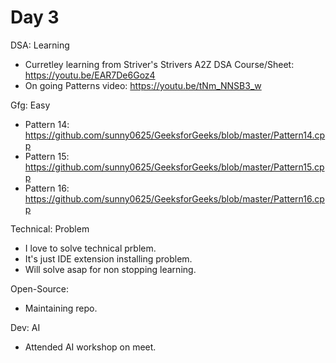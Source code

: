 # Day 3
DSA: Learning
- Curretley learning from Striver's Strivers A2Z DSA Course/Sheet: https://youtu.be/EAR7De6Goz4
- On going Patterns video: https://youtu.be/tNm_NNSB3_w

Gfg: Easy
- Pattern 14: https://github.com/sunny0625/GeeksforGeeks/blob/master/Pattern14.cpp
- Pattern 15: https://github.com/sunny0625/GeeksforGeeks/blob/master/Pattern15.cpp
- Pattern 16: https://github.com/sunny0625/GeeksforGeeks/blob/master/Pattern16.cpp

Technical: Problem
- I love to solve technical prblem.
- It's just IDE extension installing problem.
- Will solve asap for non stopping learning.

Open-Source:
- Maintaining repo.

Dev: AI
- Attended AI workshop on meet.
